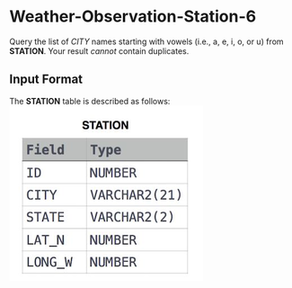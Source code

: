 # Weather-Observation-Station-6

Query the list of *CITY* names starting with vowels (i.e., a, e, i, o, or u) from **STATION**. Your result *cannot* contain duplicates.

## Input Format
The **STATION** table is described as follows:![image](https://github.com/chinomnsomaduka/Weather-Observation-Station-6/blob/main/Weather-Observation-Station-6.jpg)
